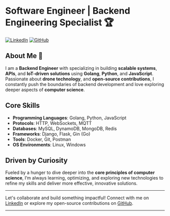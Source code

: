 # Software Engineer | Backend Engineering Specialist 🏆

[![LinkedIn](https://img.shields.io/badge/LinkedIn-Connect-blue)](https://www.linkedin.com/in/kunal-duran) 
[![GitHub](https://img.shields.io/badge/GitHub-Follow-brightgreen)](https://github.com/KunalDuran)

## About Me 👋

I am a **Backend Engineer** with specializing in building **scalable systems**, **APIs**, and **IoT-driven solutions** using **Golang**, **Python**, and **JavaScript**. Passionate about **drone technology**, and **open-source contributions**, I constantly push the boundaries of backend development and love exploring deeper aspects of **computer science**.

## Core Skills

- **Programming Languages**: Golang, Python, JavaScript
- **Protocols**: HTTP, WebSockets, MQTT
- **Databases**: MySQL, DynamoDB, MongoDB, Redis
- **Frameworks**: Django, Flask, Gin (Go)
- **Tools**: Docker, Git, Postman
- **OS Environments**: Linux, Windows

## Driven by Curiosity

Fueled by a hunger to dive deeper into the **core principles of computer science**, I’m always learning, optimizing, and exploring new technologies to refine my skills and deliver more effective, innovative solutions.

---

Let's collaborate and build something impactful! Connect with me on [LinkedIn](https://www.linkedin.com/in/kunal-duran) or explore my open-source contributions on [GitHub](https://github.com/KunalDuran).

---
